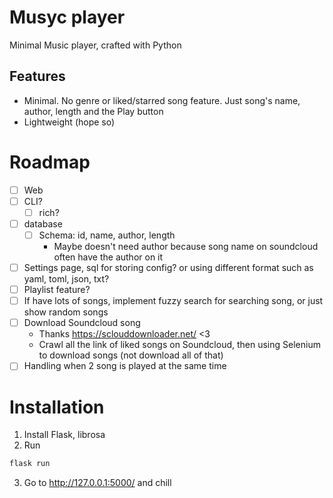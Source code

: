 # Musyc player

Minimal Music player, crafted with Python

## Features
- Minimal. No genre or liked/starred song feature. Just song's name, author, length and the Play button
- Lightweight (hope so)

# Roadmap
- [ ] Web
- [ ] CLI? 
    - [ ] rich?
- [ ] database
    - [ ] Schema: id, name, author, length
        - Maybe doesn't need author because song name on soundcloud often have the author on it
- [ ] Settings page, sql for storing config? or using different format such as yaml, toml, json, txt?
- [ ] Playlist feature?
- [ ] If have lots of songs, implement fuzzy search for searching song, or just show random songs
- [ ] Download Soundcloud song
    - Thanks https://sclouddownloader.net/ <3
    - Crawl all the link of liked songs on Soundcloud, then using Selenium to download songs (not download all of that)
- [ ] Handling when 2 song is played at the same time

# Installation
1. Install Flask, librosa
2. Run
```py
flask run
```
3. Go to http://127.0.0.1:5000/ and chill